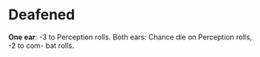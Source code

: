 # Deafened

**One ear**: -3 to Perception rolls. Both ears: Chance die on Perception rolls, -2 to com- bat rolls.